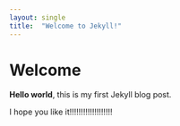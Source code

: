 ```yaml
---
layout: single
title:  "Welcome to Jekyll!"
---
```


# Welcome

**Hello world**, this is my first Jekyll blog post.

I hope you like it!!!!!!!!!!!!!!!!!!!
